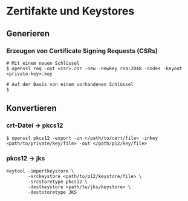 # Zertifakte und Keystores

## Generieren
### Erzeugen von Certificate Signing Requests (CSRs)
```linux
# Mit einem neuen Schlüssel
$ openssl req -out <csr>.csr -new -newkey rsa:2048 -nodes -keyout <private-key>.key

# Auf der Basis von einem vorhandenen Schlüssel
$ 
```

## Konvertieren
### crt-Datei -> pkcs12
```linux
$ openssl pkcs12 -export -in </path/to/cert/file> -inkey <path/to/private/key/file> -out </path/p12/key/file> 
```

### pkcs12 -> jks
```linux
keytool -importkeystore \
        -srckeystore <path/to/p12/keystore/file> \
        -srcstoretype pkcs12 \
        -destkeystore <path/to/jks/keystore> \
        -deststoretype JKS
```